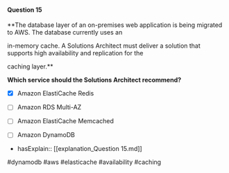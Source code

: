 #### Question  15


**The database layer of an on-premises web application is being migrated to AWS. The database currently uses an

in-memory cache. A Solutions Architect must deliver a solution that supports high availability and replication for the

caching layer.**


**Which service should the Solutions Architect recommend?**


- [x] Amazon ElastiCache Redis


- [ ] Amazon RDS Multi-AZ


- [ ] Amazon ElastiCache Memcached


- [ ] Amazon DynamoDB



- hasExplain:: [[explanation_Question  15.md]]

#dynamodb #aws #elasticache #availability #caching 
